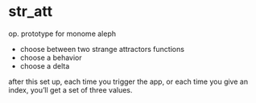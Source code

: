 # str_att
op. prototype for monome aleph

+ choose between two strange attractors functions
+ choose a behavior
+ choose a delta

after this set up, each time you trigger the app, or each time you give an index, you’ll get a set of three values.
